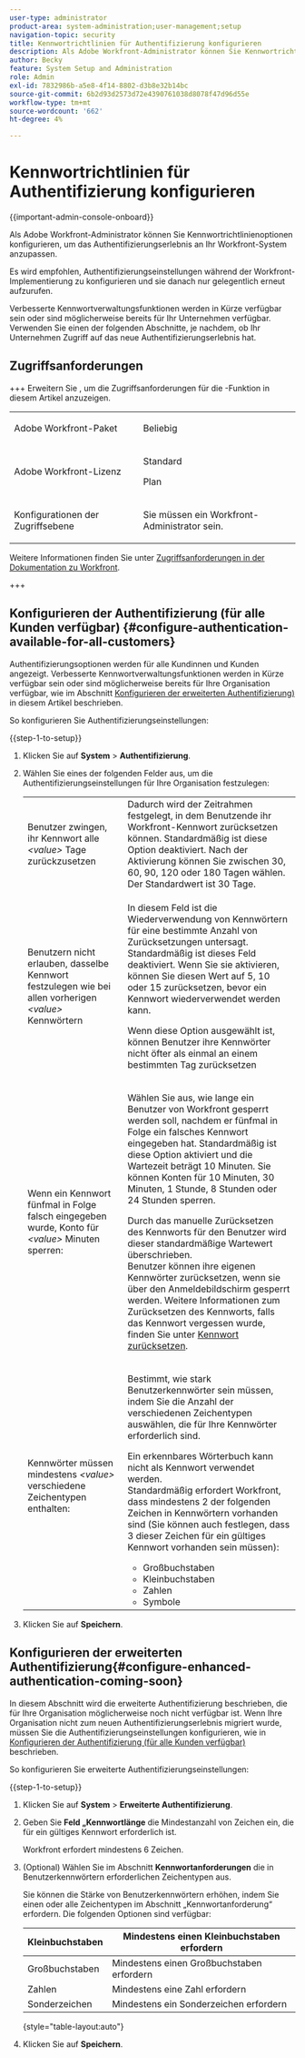 ```yaml
---
user-type: administrator
product-area: system-administration;user-management;setup
navigation-topic: security
title: Kennwortrichtlinien für Authentifizierung konfigurieren
description: Als Adobe Workfront-Administrator können Sie Kennwortrichtlinienoptionen konfigurieren, um das Authentifizierungserlebnis an Ihr Workfront-System anzupassen.
author: Becky
feature: System Setup and Administration
role: Admin
exl-id: 7832986b-a5e8-4f14-8802-d3b8e32b14bc
source-git-commit: 6b2d93d2573d72e4390761038d8078f47d96d55e
workflow-type: tm+mt
source-wordcount: '662'
ht-degree: 4%

---
```


# Kennwortrichtlinien für Authentifizierung konfigurieren

{{important-admin-console-onboard}}

Als Adobe Workfront-Administrator können Sie Kennwortrichtlinienoptionen konfigurieren, um das Authentifizierungserlebnis an Ihr Workfront-System anzupassen.

Es wird empfohlen, Authentifizierungseinstellungen während der Workfront-Implementierung zu konfigurieren und sie danach nur gelegentlich erneut aufzurufen.

Verbesserte Kennwortverwaltungsfunktionen werden in Kürze verfügbar sein oder sind möglicherweise bereits für Ihr Unternehmen verfügbar. Verwenden Sie einen der folgenden Abschnitte, je nachdem, ob Ihr Unternehmen Zugriff auf das neue Authentifizierungserlebnis hat.

## Zugriffsanforderungen

+++ Erweitern Sie , um die Zugriffsanforderungen für die -Funktion in diesem Artikel anzuzeigen.

<table style="table-layout:auto"> 
 <col> 
 <col> 
 <tbody> 
  <tr> 
   <td role="rowheader">Adobe Workfront-Paket</td> 
   <td><p>Beliebig</p></td> 
  </tr> 
  <tr> 
   <td role="rowheader">Adobe Workfront-Lizenz</td> 
   <td><p>Standard</p><p>Plan</p></td> 
  </tr> 
  <tr> 
   <td role="rowheader">Konfigurationen der Zugriffsebene</td> 
   <td> <p>Sie müssen ein Workfront-Administrator sein.</p> </p> </td> 
  </tr> 
 </tbody> 
</table>

Weitere Informationen finden Sie unter [Zugriffsanforderungen in der Dokumentation zu Workfront](/help/quicksilver/administration-and-setup/add-users/access-levels-and-object-permissions/access-level-requirements-in-documentation.md).

+++

## Konfigurieren der Authentifizierung (für alle Kunden verfügbar) {#configure-authentication-available-for-all-customers}

Authentifizierungsoptionen werden für alle Kundinnen und Kunden angezeigt. Verbesserte Kennwortverwaltungsfunktionen werden in Kürze verfügbar sein oder sind möglicherweise bereits für Ihre Organisation verfügbar, wie im Abschnitt [Konfigurieren der erweiterten Authentifizierung)](#configure-enhanced-authentication-coming-soon) in diesem Artikel beschrieben.

So konfigurieren Sie Authentifizierungseinstellungen:

{{step-1-to-setup}}

1. Klicken Sie auf **System** > **Authentifizierung**.

1. Wählen Sie eines der folgenden Felder aus, um die Authentifizierungseinstellungen für Ihre Organisation festzulegen:

   <table style="table-layout:auto"> 
    <col> 
    <col> 
    <tbody> 
     <tr> 
      <td role="rowheader">Benutzer zwingen, ihr Kennwort alle <em>&lt;value&gt;</em> Tage zurückzusetzen</td> 
      <td>Dadurch wird der Zeitrahmen festgelegt, in dem Benutzende ihr Workfront-Kennwort zurücksetzen können. Standardmäßig ist diese Option deaktiviert. Nach der Aktivierung können Sie zwischen 30, 60, 90, 120 oder 180 Tagen wählen. Der Standardwert ist 30 Tage.</td> 
     </tr> 
     <tr> 
      <td role="rowheader">Benutzern nicht erlauben, dasselbe Kennwort festzulegen wie bei allen vorherigen <em>&lt;value&gt;</em> Kennwörtern</td> 
      <td> <p>In diesem Feld ist die Wiederverwendung von Kennwörtern für eine bestimmte Anzahl von Zurücksetzungen untersagt. Standardmäßig ist dieses Feld deaktiviert. Wenn Sie sie aktivieren, können Sie diesen Wert auf 5, 10 oder 15 zurücksetzen, bevor ein Kennwort wiederverwendet werden kann.</p> <p>Wenn diese Option ausgewählt ist, können Benutzer ihre Kennwörter nicht öfter als einmal an einem bestimmten Tag zurücksetzen</p> </td> 
     </tr> 
     <tr> 
      <td role="rowheader">Wenn ein Kennwort fünfmal in Folge falsch eingegeben wurde, Konto für <em>&lt;value&gt;</em> Minuten sperren: </td> 
      <td> <p>Wählen Sie aus, wie lange ein Benutzer von Workfront gesperrt werden soll, nachdem er fünfmal in Folge ein falsches Kennwort eingegeben hat. Standardmäßig ist diese Option aktiviert und die Wartezeit beträgt 10 Minuten. Sie können Konten für 10 Minuten, 30 Minuten, 1 Stunde, 8 Stunden oder 24 Stunden sperren. </p> <p>Durch das manuelle Zurücksetzen des Kennworts für den Benutzer wird dieser standardmäßige Wartewert überschrieben. <br>Benutzer können ihre eigenen Kennwörter zurücksetzen, wenn sie über den Anmeldebildschirm gesperrt werden. Weitere Informationen zum Zurücksetzen des Kennworts, falls das Kennwort vergessen wurde, finden Sie unter <a href="../../../workfront-basics/manage-your-account-and-profile/managing-your-workfront-account/reset-your-password.md" class="MCXref xref">Kennwort zurücksetzen</a>.</p> </td> 
     </tr> 
     <tr> 
      <td role="rowheader">Kennwörter müssen mindestens <em>&lt;value&gt;</em> verschiedene Zeichentypen enthalten:</td> 
      <td> <p>Bestimmt, wie stark Benutzerkennwörter sein müssen, indem Sie die Anzahl der verschiedenen Zeichentypen auswählen, die für Ihre Kennwörter erforderlich sind.</p> <p>Ein erkennbares Wörterbuch kann nicht als Kennwort verwendet werden.<br>Standardmäßig erfordert Workfront, dass mindestens 2 der folgenden Zeichen in Kennwörtern vorhanden sind (Sie können auch festlegen, dass 3 dieser Zeichen für ein gültiges Kennwort vorhanden sein müssen): </p> 
       <ul> 
        <li>Großbuchstaben</li> 
        <li>Kleinbuchstaben</li> 
        <li>Zahlen</li> 
        <li>Symbole</li> 
       </ul> </td> 
     </tr> 
    </tbody> 
   </table>

1. Klicken Sie auf **Speichern**.

## Konfigurieren der erweiterten Authentifizierung{#configure-enhanced-authentication-coming-soon}

In diesem Abschnitt wird die erweiterte Authentifizierung beschrieben, die für Ihre Organisation möglicherweise noch nicht verfügbar ist. Wenn Ihre Organisation nicht zum neuen Authentifizierungserlebnis migriert wurde, müssen Sie die Authentifizierungseinstellungen konfigurieren, wie in [Konfigurieren der Authentifizierung (für alle Kunden verfügbar)](#configure-authentication-available-for-all-customers) beschrieben.

So konfigurieren Sie erweiterte Authentifizierungseinstellungen:

{{step-1-to-setup}}

1. Klicken Sie auf **System** > **Erweiterte Authentifizierung**.
1. Geben Sie **Feld „Kennwortlänge** die Mindestanzahl von Zeichen ein, die für ein gültiges Kennwort erforderlich ist.

   Workfront erfordert mindestens 6 Zeichen.

1. (Optional) Wählen Sie im Abschnitt **Kennwortanforderungen** die in Benutzerkennwörtern erforderlichen Zeichentypen aus.

   Sie können die Stärke von Benutzerkennwörtern erhöhen, indem Sie einen oder alle Zeichentypen im Abschnitt „Kennwortanforderung“ erfordern. Die folgenden Optionen sind verfügbar:

   | Kleinbuchstaben | Mindestens einen Kleinbuchstaben erfordern |
   |---|---|
   | Großbuchstaben | Mindestens einen Großbuchstaben erfordern |
   | Zahlen | Mindestens eine Zahl erfordern |
   | Sonderzeichen | Mindestens ein Sonderzeichen erfordern |

   {style="table-layout:auto"}

1. Klicken Sie auf **Speichern**.
